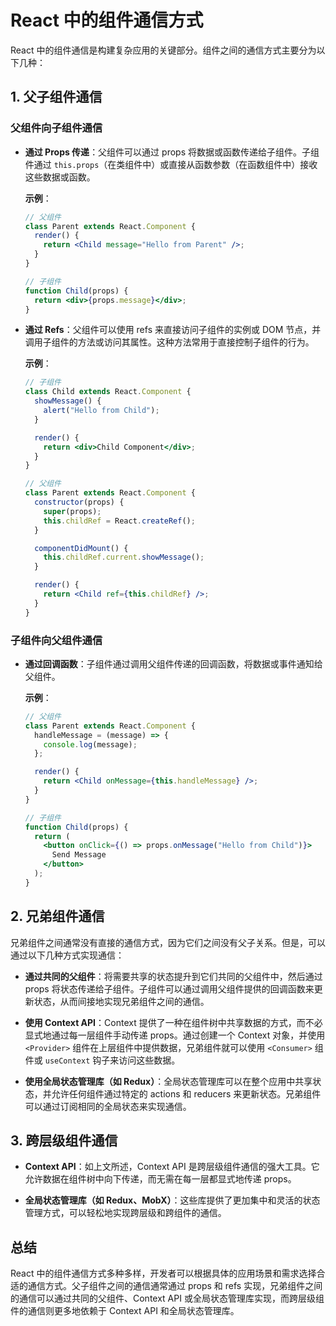 # React 中的组件通信方式

React 中的组件通信是构建复杂应用的关键部分。组件之间的通信方式主要分为以下几种：

## 1. 父子组件通信

### 父组件向子组件通信

- **通过 Props 传递**：父组件可以通过 props 将数据或函数传递给子组件。子组件通过 `this.props`（在类组件中）或直接从函数参数（在函数组件中）接收这些数据或函数。

  **示例**：

  ```jsx
  // 父组件
  class Parent extends React.Component {
    render() {
      return <Child message="Hello from Parent" />;
    }
  }

  // 子组件
  function Child(props) {
    return <div>{props.message}</div>;
  }
  ```

- **通过 Refs**：父组件可以使用 refs 来直接访问子组件的实例或 DOM 节点，并调用子组件的方法或访问其属性。这种方法常用于直接控制子组件的行为。

  **示例**：

  ```jsx
  // 子组件
  class Child extends React.Component {
    showMessage() {
      alert("Hello from Child");
    }

    render() {
      return <div>Child Component</div>;
    }
  }

  // 父组件
  class Parent extends React.Component {
    constructor(props) {
      super(props);
      this.childRef = React.createRef();
    }

    componentDidMount() {
      this.childRef.current.showMessage();
    }

    render() {
      return <Child ref={this.childRef} />;
    }
  }
  ```

### 子组件向父组件通信

- **通过回调函数**：子组件通过调用父组件传递的回调函数，将数据或事件通知给父组件。

  **示例**：

  ```jsx
  // 父组件
  class Parent extends React.Component {
    handleMessage = (message) => {
      console.log(message);
    };

    render() {
      return <Child onMessage={this.handleMessage} />;
    }
  }

  // 子组件
  function Child(props) {
    return (
      <button onClick={() => props.onMessage("Hello from Child")}>
        Send Message
      </button>
    );
  }
  ```

## 2. 兄弟组件通信

兄弟组件之间通常没有直接的通信方式，因为它们之间没有父子关系。但是，可以通过以下几种方式实现通信：

- **通过共同的父组件**：将需要共享的状态提升到它们共同的父组件中，然后通过 props 将状态传递给子组件。子组件可以通过调用父组件提供的回调函数来更新状态，从而间接地实现兄弟组件之间的通信。

- **使用 Context API**：Context 提供了一种在组件树中共享数据的方式，而不必显式地通过每一层组件手动传递 props。通过创建一个 Context 对象，并使用 `<Provider>` 组件在上层组件中提供数据，兄弟组件就可以使用 `<Consumer>` 组件或 `useContext` 钩子来访问这些数据。

- **使用全局状态管理库（如 Redux）**：全局状态管理库可以在整个应用中共享状态，并允许任何组件通过特定的 actions 和 reducers 来更新状态。兄弟组件可以通过订阅相同的全局状态来实现通信。

## 3. 跨层级组件通信

- **Context API**：如上文所述，Context API 是跨层级组件通信的强大工具。它允许数据在组件树中向下传递，而无需在每一层都显式地传递 props。

- **全局状态管理库（如 Redux、MobX）**：这些库提供了更加集中和灵活的状态管理方式，可以轻松地实现跨层级和跨组件的通信。

## 总结

React 中的组件通信方式多种多样，开发者可以根据具体的应用场景和需求选择合适的通信方式。父子组件之间的通信通常通过 props 和 refs 实现，兄弟组件之间的通信可以通过共同的父组件、Context API 或全局状态管理库实现，而跨层级组件的通信则更多地依赖于 Context API 和全局状态管理库。
